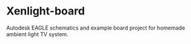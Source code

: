 # Xenlight-board
Autodesk EAGLE schematics and example board project for homemade ambient light TV system.
